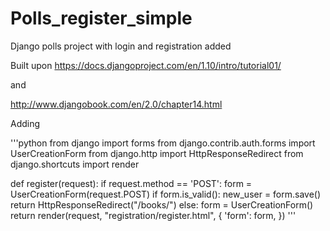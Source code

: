 # Polls_register_simple
Django polls project with login and registration added


Built upon 
https://docs.djangoproject.com/en/1.10/intro/tutorial01/

and 

http://www.djangobook.com/en/2.0/chapter14.html

Adding 

'''python
from django import forms
from django.contrib.auth.forms import UserCreationForm
from django.http import HttpResponseRedirect
from django.shortcuts import render

def register(request):
    if request.method == 'POST':
        form = UserCreationForm(request.POST)
        if form.is_valid():
            new_user = form.save()
            return HttpResponseRedirect("/books/")
    else:
        form = UserCreationForm()
    return render(request, "registration/register.html", {
        'form': form,
    })
'''
